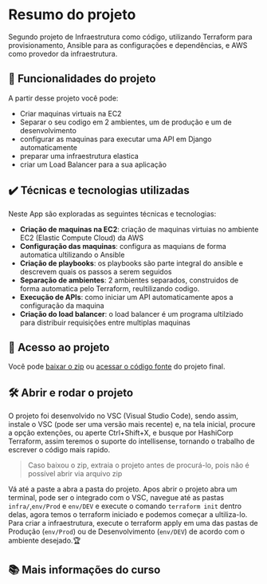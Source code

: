 # Resumo do projeto

Segundo projeto de Infraestrutura como código, utilizando Terraform para provisionamento, Ansible para as configurações e dependências, e AWS como provedor da infraestrutura.

## 🔨 Funcionalidades do projeto

A partir desse projeto você pode:

- Criar maquinas virtuais na EC2
- Separar o seu codigo em 2 ambientes, um de produção e um de desenvolvimento
- configurar as maquinas para executar uma API em Django automaticamente
- preparar uma infraestrutura elastica
- criar um Load Balancer para a sua aplicação

## ✔️ Técnicas e tecnologias utilizadas

Neste App são exploradas as seguintes técnicas e tecnologias:

- **Criação de maquinas na EC2**: criação de maquinas virtuias no ambiente EC2 (Elastic Compute Cloud) da AWS
- **Configuração das maquinas**: configura as maquians de forma automatica ultilizando o Ansible
- **Criação de playbooks**: os playbooks são parte integral do ansible e descrevem quais os passos a serem seguidos
- **Separação de ambientes**: 2 ambientes separados, construidos de forma automatica pelo Terraform, reultilizando codigo.
- **Execução de APIs**: como iniciar um API automaticamente apos a configuração da maquina
- **Criação do load balancer**: o load balancer é um programa ultilziado para distribuir requisições entre multiplas maquinas

## 📁 Acesso ao projeto

Você pode [baixar o zip](https://github.com/leollo98/iac-curso3/archive/refs/heads/Aula_5.zip) ou [acessar o código fonte](https://github.com/leollo98/iac-curso3/tree/Aula_5) do projeto final.

## 🛠️ Abrir e rodar o projeto

O projeto foi desenvolvido no VSC (Visual Studio Code), sendo assim, instale o VSC (pode ser uma versão mais recente) e, na tela inicial, procure a opção extenções, ou aperte Ctrl+Shift+X, e busque por HashiCorp Terraform, assim teremos o suporte do intellisense, tornando o trabalho de escrever o código mais rapido.

> Caso baixou o zip, extraia o projeto antes de procurá-lo, pois não é possível abrir via arquivo zip

Vá até a paste a abra a pasta do projeto. Apos abrir o projeto abra um terminal, pode ser o integrado com o VSC, navegue até as pastas `infra/`,`env/Prod` e `env/DEV` e execute o comando `terraform init` dentro delas, agora temos o terraform iniciado e podemos começar a ultiliza-lo. Para criar a infraestrutura, execute o terraform apply em uma das pastas de Produção (`env/Prod`) ou de Desenvolvimento (`env/DEV`) de acordo com o ambiente desejado.🏆

## 📚 Mais informações do curso

<!--Gostou do projeto e quer conhecer mais? Você pode [acessar o curso que desenvolve o projeto desde o começo](https://www.alura.com.br/curso-online-kotlin-orientacao-objetos)!-->

<!--Esse curso faz parte da [formação de Kotlin da Alura](https://www.alura.com.br/formacao-kotlin)-->